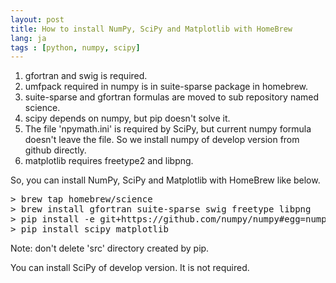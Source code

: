 ```yaml
---
layout: post
title: How to install NumPy, SciPy and Matplotlib with HomeBrew
lang: ja
tags : [python, numpy, scipy]
---
```

1. gfortran and swig is required.
2. umfpack required in numpy is in suite-sparse package in homebrew.
3. suite-sparse and gfortran formulas are moved to sub repository named science.
4. scipy depends on numpy, but pip doesn't solve it.
5. The file 'npymath.ini' is required by SciPy, but current numpy formula doesn't leave the file. So we install numpy of develop version from github directly.
5. matplotlib requires freetype2 and libpng.

So, you can install NumPy, SciPy and Matplotlib with HomeBrew like below.

<pre class="prettyprint linenums lang-bash">
> brew tap homebrew/science
> brew install gfortran suite-sparse swig freetype libpng
> pip install -e git+https://github.com/numpy/numpy#egg=numpy-dev
> pip install scipy matplotlib
</pre>

Note: don't delete 'src' directory created by pip.

You can install SciPy of develop version. It is not required.
